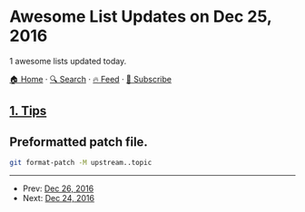 # Awesome List Updates on Dec 25, 2016

1 awesome lists updated today.

[🏠 Home](/README.md) · [🔍 Search](https://test.trackawesomelist.com/search/) · [🔥 Feed](https://test.trackawesomelist.com/rss.xml) · [📮 Subscribe](https://trackawesomelist.us17.list-manage.com/subscribe?u=d2f0117aa829c83a63ec63c2f&id=36a103854c)



## [1. Tips](/content/git-tips/tips/README.md)

## Preformatted patch file.

```sh
git format-patch -M upstream..topic
```

---

- Prev: [Dec 26, 2016](/content/2016/12/26/README.md)
- Next: [Dec 24, 2016](/content/2016/12/24/README.md)